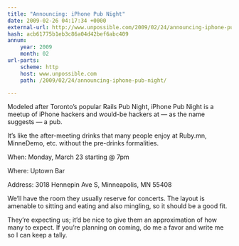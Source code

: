 ```yaml
---
title: "Announcing: iPhone Pub Night"
date: 2009-02-26 04:17:34 +0000
external-url: http://www.unpossible.com/2009/02/24/announcing-iphone-pub-night/
hash: acb61775b1eb3c86a04d42bef6abc409
annum:
    year: 2009
    month: 02
url-parts:
    scheme: http
    host: www.unpossible.com
    path: /2009/02/24/announcing-iphone-pub-night/

---
```


Modeled after Toronto’s popular Rails Pub Night, iPhone Pub Night is a meetup of iPhone hackers and would-be hackers at — as the name suggests — a pub.

It’s like the after-meeting drinks that many people enjoy at Ruby.mn, MinneDemo, etc. without the pre-drinks formalities.  




When:
Monday, March 23 starting @ 7pm


Where:
Uptown Bar


Address:
3018 Hennepin Ave S, Minneapolis, MN 55408



We’ll have the room they usually reserve for concerts.  The layout is amenable to sitting and eating and also mingling, so it should be a good fit.

They’re expecting us; it’d be nice to give them an approximation of how many to expect.  If you’re planning on coming, do me a favor and write me so I can keep a tally.

